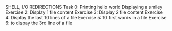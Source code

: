 SHELL, I/O REDIRECTIONS
Task 0: Printing hello world
Displaying a smiley
Exercise 2: Display 1 file content
Exercise 3: Display 2 file content
Exercise 4: Display the last 10 lines of a file
Exercise 5: 10 first words in a file
Exercise 6: to dispay the 3rd line of a file
